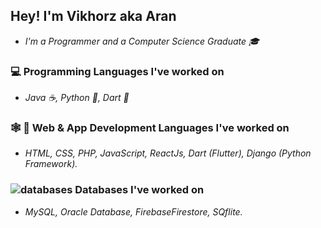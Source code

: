 ## Hey! I'm Vikhorz aka Aran 
- *I'm a Programmer and a Computer Science Graduate 🎓*

### 💻 Programming Languages I've worked on

- *Java ☕️, Python 🐍, Dart 🎯*

### 🕸 📱 Web & App Development Languages I've worked on

- *HTML, CSS, PHP, JavaScript, ReactJs, Dart (Flutter), Django (Python Framework).*

### ![databases](https://user-images.githubusercontent.com/76783878/137024581-6cb0932e-188b-44e3-85af-c32ce1db13dc.png) Databases I've worked on 

- *MySQL, Oracle Database, FirebaseFirestore, SQflite.*
<!---
Vikhorz/Vikhorz is a ✨ special ✨ repository because its `README.md` (this file) appears on your GitHub profile.
You can click the Preview link to take a look at your changes.
--->
 
